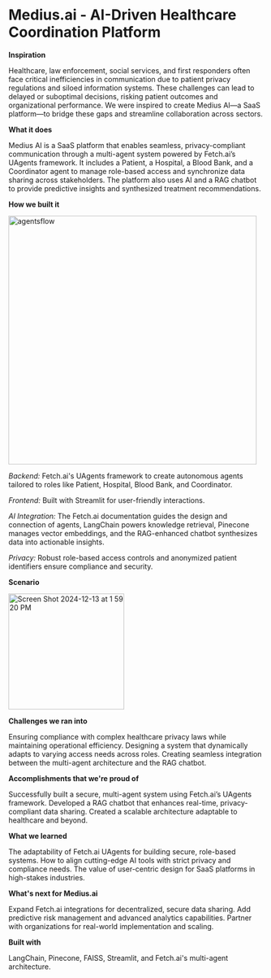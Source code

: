 # Medius.ai - AI-Driven Healthcare Coordination Platform


**Inspiration**

Healthcare, law enforcement, social services, and first responders often face critical inefficiencies in communication due to patient privacy regulations and siloed information systems. These challenges can lead to delayed or suboptimal decisions, risking patient outcomes and organizational performance. We were inspired to create Medius AI—a SaaS platform—to bridge these gaps and streamline collaboration across sectors.

**What it does**

Medius AI is a SaaS platform that enables seamless, privacy-compliant communication through a multi-agent system powered by Fetch.ai’s UAgents framework. It includes a Patient, a Hospital, a Blood Bank, and a Coordinator agent to manage role-based access and synchronize data sharing across stakeholders. The platform also uses AI and a RAG chatbot to provide predictive insights and synthesized treatment recommendations.

**How we built it**

<img width="489" alt="agentsflow" src="https://github.com/user-attachments/assets/31956c69-b298-4cea-907c-2896e48accda" />

_Backend:_ Fetch.ai's UAgents framework to create autonomous agents tailored to roles like Patient, Hospital, Blood Bank, and Coordinator.

_Frontend:_ Built with Streamlit for user-friendly interactions.

_AI Integration:_ The Fetch.ai documentation guides the design and connection of agents, LangChain powers knowledge retrieval, Pinecone manages vector embeddings, and the RAG-enhanced chatbot synthesizes data into actionable insights.

_Privacy:_ Robust role-based access controls and anonymized patient identifiers ensure compliance and security.

**Scenario**

<img width="228" alt="Screen Shot 2024-12-13 at 1 59 20 PM" src="https://github.com/user-attachments/assets/1486be2b-60da-4ce3-a4b4-24e75fa01bd7" />

**Challenges we ran into**

Ensuring compliance with complex healthcare privacy laws while maintaining operational efficiency.
Designing a system that dynamically adapts to varying access needs across roles.
Creating seamless integration between the multi-agent architecture and the RAG chatbot.

**Accomplishments that we're proud of**

Successfully built a secure, multi-agent system using Fetch.ai’s UAgents framework.
Developed a RAG chatbot that enhances real-time, privacy-compliant data sharing.
Created a scalable architecture adaptable to healthcare and beyond.

**What we learned**

The adaptability of Fetch.ai UAgents for building secure, role-based systems.
How to align cutting-edge AI tools with strict privacy and compliance needs.
The value of user-centric design for SaaS platforms in high-stakes industries.

**What's next for Medius.ai**

Expand Fetch.ai integrations for decentralized, secure data sharing.
Add predictive risk management and advanced analytics capabilities.
Partner with organizations for real-world implementation and scaling.

**Built with**

LangChain, Pinecone, FAISS, Streamlit, and Fetch.ai's multi-agent architecture.

